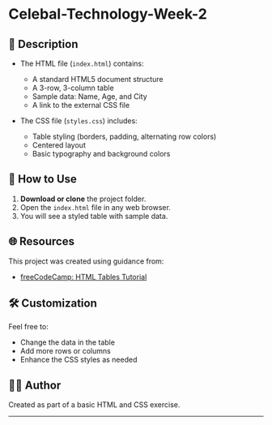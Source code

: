 # Celebal-Technology-Week-2


## 📄 Description

- The HTML file (`index.html`) contains:
  - A standard HTML5 document structure
  - A 3-row, 3-column table
  - Sample data: Name, Age, and City
  - A link to the external CSS file

- The CSS file (`styles.css`) includes:
  - Table styling (borders, padding, alternating row colors)
  - Centered layout
  - Basic typography and background colors

## 🚀 How to Use

1. **Download or clone** the project folder.
2. Open the `index.html` file in any web browser.
3. You will see a styled table with sample data.

## 🌐 Resources

This project was created using guidance from:
- [freeCodeCamp: HTML Tables Tutorial](https://www.freecodecamp.org/news/html-tables-table-tutorial-with-css-example-code/)

## 🛠️ Customization

Feel free to:
- Change the data in the table
- Add more rows or columns
- Enhance the CSS styles as needed

## 🧑‍💻 Author

Created as part of a basic HTML and CSS exercise.

---
